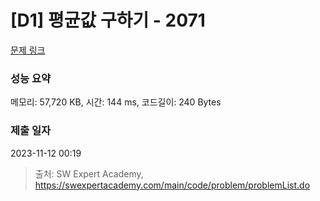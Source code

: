 # [D1] 평균값 구하기 - 2071 

[문제 링크](https://swexpertacademy.com/main/code/problem/problemDetail.do?contestProbId=AV5QRnJqA5cDFAUq) 

### 성능 요약

메모리: 57,720 KB, 시간: 144 ms, 코드길이: 240 Bytes

### 제출 일자

2023-11-12 00:19



> 출처: SW Expert Academy, https://swexpertacademy.com/main/code/problem/problemList.do